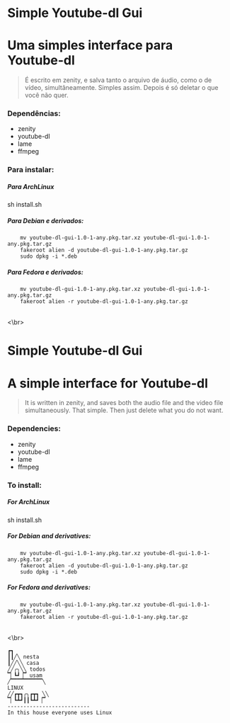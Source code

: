 # Simple Youtube-dl Gui

# Uma simples interface para Youtube-dl

> É escrito em zenity, e salva tanto o arquivo de áudio, como o de vídeo, simultâneamente. Simples assim. Depois é só deletar o que você não quer.

### Dependências:

  - zenity
  - youtube-dl
  - lame
  - ffmpeg

### Para instalar:

##### Para ArchLinux

   sh install.sh

##### Para Debian e derivados:

```
    mv youtube-dl-gui-1.0-1-any.pkg.tar.xz youtube-dl-gui-1.0-1-any.pkg.tar.gz
    fakeroot alien -d youtube-dl-gui-1.0-1-any.pkg.tar.gz
    sudo dpkg -i *.deb
```
    
##### Para Fedora e derivados:

```
    mv youtube-dl-gui-1.0-1-any.pkg.tar.xz youtube-dl-gui-1.0-1-any.pkg.tar.gz
    fakeroot alien -r youtube-dl-gui-1.0-1-any.pkg.tar.gz
```  

<br><\br>

# Simple Youtube-dl Gui

# A simple interface for Youtube-dl

> It is written in zenity, and saves both the audio file and the video file simultaneously. That simple. Then just delete what you do not want.

### Dependencies:

  - zenity
  - youtube-dl
  - lame
  - ffmpeg

### To install:

##### For ArchLinux

   sh install.sh

##### For Debian and derivatives:

```
    mv youtube-dl-gui-1.0-1-any.pkg.tar.xz youtube-dl-gui-1.0-1-any.pkg.tar.gz
    fakeroot alien -d youtube-dl-gui-1.0-1-any.pkg.tar.gz
    sudo dpkg -i *.deb
```

##### For Fedora and derivatives:

```
    mv youtube-dl-gui-1.0-1-any.pkg.tar.xz youtube-dl-gui-1.0-1-any.pkg.tar.gz
    fakeroot alien -r youtube-dl-gui-1.0-1-any.pkg.tar.gz
```

<br><\br>

```
┏┓
┃┃╱╲ nesta
┃╱╱╲╲ casa
╱╱╭╮╲╲ todos
▔▏┗┛▕▔ usam
╱▔▔▔▔▔▔▔▔▔▔╲
LINUX
╱╱┏┳┓╭╮┏┳┓ ╲╲
▔▏┗┻┛┃┃┗┻┛▕▔
--------------------------
In this house everyone uses Linux

```
